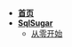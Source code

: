 
- [**首页**](/ "DotNeter-Hpf's  Blog")
- [**SqlSugar**](SqlSugar/ "SqlSugar")
  - [从零开始](SqlSugar/从零开始 "SqlSugar - 从零开始")
